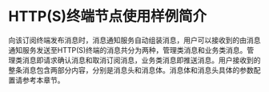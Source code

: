 # HTTP\(S\)终端节点使用样例简介<a name="smn_ug_a9001"></a>

向该订阅终端发布消息时，消息通知服务自动组装消息，用户可以接收到的由消息通知服务发送至HTTP\(S\)终端的消息共分为两种，管理类消息和业务类消息。管理类消息即请求确认消息和取消订阅消息，业务类消息即推送消息。用户接收到的整条消息包含两部分内容，分别是消息头和消息体。消息体和消息头具体的参数配置请参考本章节。

